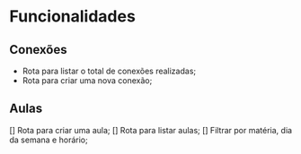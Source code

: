 # Funcionalidades

## Conexões

- Rota para listar o total de conexões realizadas;
- Rota para criar uma nova conexão;

## Aulas
[] Rota para criar uma aula;
[] Rota para listar aulas;
  [] Filtrar por matéria, dia da semana e horário;

